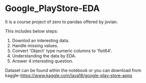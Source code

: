 # Google_PlayStore-EDA
It is a course project of zero to pandas offered by jovian.

This includes below steps:
1. Downlod an interesting data.
2. Handle missing values.
3. Convert 'Object' type numeric columns to 'flot64'.
4. Understanding the data by EDA.
5. Answer 4 interesting question.

Dataset can be found wthin the notebook or you can download from kaggle-https://www.kaggle.com/lava18/google-play-store-apps
